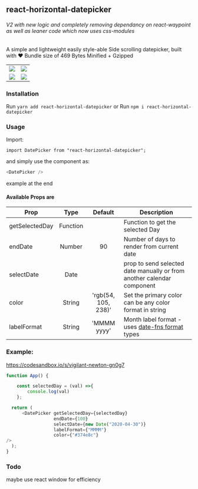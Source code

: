 ## react-horizontal-datepicker
###### V2 with new logic and completely removing dependancy on react-waypoint as well as leaner code which now uses css-modules

A simple and lightweight easily style-able Side scrolling datepicker, built with ❤️
Bundle size of 469 Bytes Minified + Gzipped

|                                     |                                     |
:------------------------------------ |:------------------------------------:
 ![](https://i.imgur.com/2vawdez.jpg) | ![](https://i.imgur.com/3IYCCPJ.jpg) 
 ![](https://i.imgur.com/0aixw6v.jpg) | ![](https://i.imgur.com/M467k3A.jpg) 
 

### Installation

Run `yarn add react-horizontal-datepicker`
or
Run `npm i react-horizontal-datepicker`

### Usage

Import:

`import DatePicker from "react-horizontal-datepicker";`

and simply use the component as:

```javascript
<DatePicker />
```

example at the end

#### Available Props are

| Prop          | Type    | Default  | Description |
| ------------- |:-------:| :-------:| ----------- |
| getSelectedDay  | Function |     | Function to get the selected Day |
| endDate         | Number|      90    | Number of days to render from current date |
| selectDate       | Date  |        | prop to send selected date manually or from another calendar component |
| color    | String    |    'rgb(54, 105, 238)'      | Set the primary color can be any color format in string |
| labelFormat | String | 'MMMM yyyy' | Month label format - uses [date-fns format](https://date-fns.org/v1.30.1/docs/format) types |

### Example:

https://codesandbox.io/s/vigilant-newton-gn0g7

```javascript
function App() {

    const selectedDay = (val) =>{
        console.log(val)
    };

  return (
      <DatePicker getSelectedDay={selectedDay}
                  endDate={100}
                  selectDate={new Date("2020-04-30")}
                  labelFormat={"MMMM"}
                  color={"#374e8c"}          
/>
  );
}
```

### Todo
maybe use react window for efficiency

